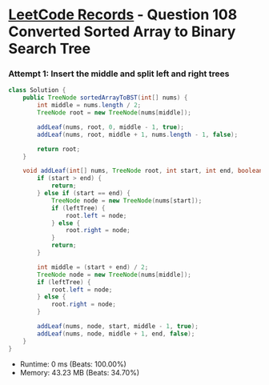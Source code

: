 # [LeetCode Records](../README.md) - Question 108 Converted Sorted Array to Binary Search Tree

### Attempt 1: Insert the middle and split left and right trees
```java
class Solution {
    public TreeNode sortedArrayToBST(int[] nums) {
        int middle = nums.length / 2;
        TreeNode root = new TreeNode(nums[middle]);

        addLeaf(nums, root, 0, middle - 1, true);
        addLeaf(nums, root, middle + 1, nums.length - 1, false);

        return root;
    }

    void addLeaf(int[] nums, TreeNode root, int start, int end, boolean leftTree) {
        if (start > end) {
            return;
        } else if (start == end) {
            TreeNode node = new TreeNode(nums[start]);
            if (leftTree) {
                root.left = node;
            } else {
                root.right = node;
            }
            return;
        }

        int middle = (start + end) / 2;
        TreeNode node = new TreeNode(nums[middle]);
        if (leftTree) {
            root.left = node;
        } else {
            root.right = node;
        }

        addLeaf(nums, node, start, middle - 1, true);
        addLeaf(nums, node, middle + 1, end, false);
    }
}
```
- Runtime: 0 ms (Beats: 100.00%)
- Memory: 43.23 MB (Beats: 34.70%)

<br>
